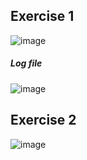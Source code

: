 ## Exercise 1
![image](https://user-images.githubusercontent.com/33375292/138476931-ff9cffa2-80ff-4d27-80ae-095bf0647342.png)
##### Log file
![image](https://user-images.githubusercontent.com/33375292/138477078-bdc492ca-fc0a-4f15-acdb-1dc814ce2680.png)
## Exercise 2
![image](https://user-images.githubusercontent.com/33375292/138552257-9ac17371-8594-4060-97dd-da58684b3973.png)
